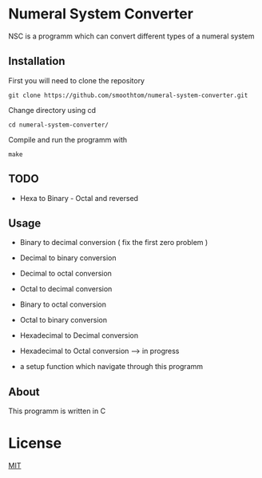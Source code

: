 # Numeral System Converter
NSC is a programm which can convert different types of a numeral system 

## Installation
First you will need to clone the repository
```
git clone https://github.com/smoothtom/numeral-system-converter.git
```

Change directory using cd 
```
cd numeral-system-converter/
```

Compile and run the programm with
```
make 
```

## TODO
* Hexa to Binary - Octal and reversed

## Usage
* Binary to decimal conversion  ( fix the first zero problem )
* Decimal to binary conversion  
* Decimal to octal conversion 
* Octal to decimal conversion
* Binary to octal conversion 
* Octal to binary conversion 
* Hexadecimal to Decimal conversion
* Hexadecimal to Octal conversion --> in progress

* a setup function which navigate through this programm 

## About 
This programm is written in C

# License
[MIT](https://choosealicense.com/licenses/mit/)
